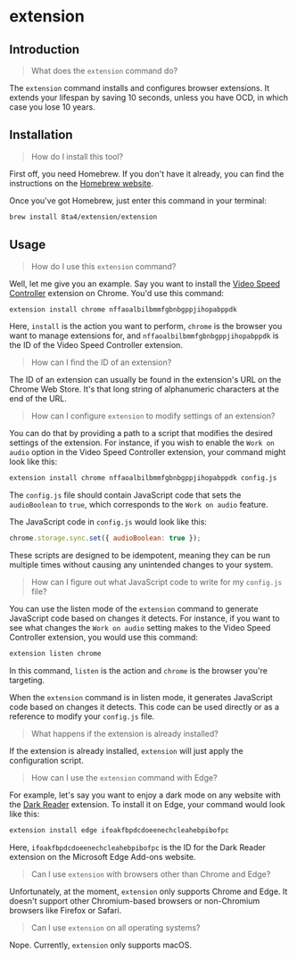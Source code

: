 # extension

## Introduction

> What does the `extension` command do?

The `extension` command installs and configures browser extensions. It extends your lifespan by saving 10 seconds, unless you have OCD, in which case you lose 10 years.

## Installation

> How do I install this tool?

First off, you need Homebrew. If you don't have it already, you can find the instructions on the [Homebrew website](https://brew.sh/).

Once you've got Homebrew, just enter this command in your terminal:

```sh
brew install 8ta4/extension/extension
```

## Usage

> How do I use this `extension` command?

Well, let me give you an example. Say you want to install the [Video Speed Controller](https://chrome.google.com/webstore/detail/video-speed-controller/nffaoalbilbmmfgbnbgppjihopabppdk) extension on Chrome. You'd use this command:

```sh
extension install chrome nffaoalbilbmmfgbnbgppjihopabppdk
```

Here, `install` is the action you want to perform, `chrome` is the browser you want to manage extensions for, and `nffaoalbilbmmfgbnbgppjihopabppdk` is the ID of the Video Speed Controller extension.

> How can I find the ID of an extension?

The ID of an extension can usually be found in the extension's URL on the Chrome Web Store. It's that long string of alphanumeric characters at the end of the URL.

> How can I configure `extension` to modify settings of an extension?

You can do that by providing a path to a script that modifies the desired settings of the extension. For instance, if you wish to enable the `Work on audio` option in the Video Speed Controller extension, your command might look like this:

```sh
extension install chrome nffaoalbilbmmfgbnbgppjihopabppdk config.js
```

The `config.js` file should contain JavaScript code that sets the `audioBoolean` to `true`, which corresponds to the `Work on audio` feature.

The JavaScript code in `config.js` would look like this:

```javascript
chrome.storage.sync.set({ audioBoolean: true });
```

These scripts are designed to be idempotent, meaning they can be run multiple times without causing any unintended changes to your system.

> How can I figure out what JavaScript code to write for my `config.js` file?

You can use the listen mode of the `extension` command to generate JavaScript code based on changes it detects. For instance, if you want to see what changes the `Work on audio` setting makes to the Video Speed Controller extension, you would use this command:

```sh
extension listen chrome
```

In this command, `listen` is the action and `chrome` is the browser you're targeting.

When the `extension` command is in listen mode, it generates JavaScript code based on changes it detects. This code can be used directly or as a reference to modify your `config.js` file.

> What happens if the extension is already installed?

If the extension is already installed, `extension` will just apply the configuration script.

> How can I use the `extension` command with Edge?

For example, let's say you want to enjoy a dark mode on any website with the [Dark Reader](https://microsoftedge.microsoft.com/addons/detail/dark-reader/ifoakfbpdcdoeenechcleahebpibofpc) extension. To install it on Edge, your command would look like this:

```sh
extension install edge ifoakfbpdcdoeenechcleahebpibofpc
```

Here, `ifoakfbpdcdoeenechcleahebpibofpc` is the ID for the Dark Reader extension on the Microsoft Edge Add-ons website.

> Can I use `extension` with browsers other than Chrome and Edge?

Unfortunately, at the moment, `extension` only supports Chrome and Edge. It doesn't support other Chromium-based browsers or non-Chromium browsers like Firefox or Safari.

> Can I use `extension` on all operating systems?

Nope. Currently, `extension` only supports macOS.
